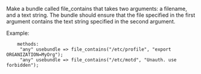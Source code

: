 Make a bundle called file_contains that takes two arguments: a filename, and a text string.  The bundle should ensure that the file specified in the first argument contains the text string specified in the second argument.

Example:

```cfengine3
    methods:
     "any" usebundle => file_contains("/etc/profile", "export ORGANIZATION=MyOrg");
     "any" usebundle => file_contains("/etc/motd", "Unauth. use forbidden");
```
